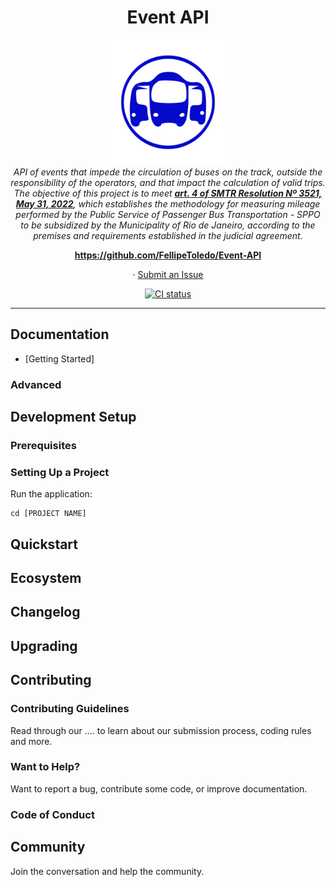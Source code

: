 <h1 align="center">Event API</h1>

<p align="center">
  <img src="https://github.com/FellipeToledo/FellipeToledo/blob/main/Logo%20Projeto%20SGTPO/Blue_Bus.svg" alt="bus-logo" width="200px" height="200px"/>
  <br>
  <i>API of events that impede the circulation of buses on the track, outside the responsibility of the operators, and that impact the calculation of valid trips.</i>
  <i>The objective of this project is to meet <a href="https://doweb.rio.rj.gov.br/"><strong>art. 4 of SMTR Resolution Nº 3521, May 31, 2022</strong></a>, which establishes the methodology for measuring mileage performed by the Public Service of Passenger Bus Transportation - SPPO to be subsidized by the Municipality of Rio de Janeiro, according to the premises and
requirements established in the judicial agreement.</i>
  <br>
</p>

<p align="center">
  <a href="https://github.com/FellipeToledo/Event-API"><strong>https://github.com/FellipeToledo/Event-API</strong></a>
  <br>
</p>

<p align="center">
  ·
  <a href="https://github.com/FellipeToledo/Event-API/issues">Submit an Issue</a>
</p>

<p align="center">
  <a href="https://app.circleci.com/pipelines/github/FellipeToledo/Event-API">
    <img src="https://img.shields.io/circleci/build/github/angular/angular/main.svg?logo=circleci&logoColor=fff&label=CircleCI" alt="CI status" />
  </a>
</p>

<hr>

## Documentation

- [Getting Started]

### Advanced


## Development Setup

### Prerequisites


### Setting Up a Project



Run the application:

```
cd [PROJECT NAME]
```


## Quickstart



## Ecosystem



## Changelog


## Upgrading



## Contributing

### Contributing Guidelines

Read through our .... to learn about our submission process, coding rules and more.

### Want to Help?

Want to report a bug, contribute some code, or improve documentation.

### Code of Conduct


## Community

Join the conversation and help the community.


